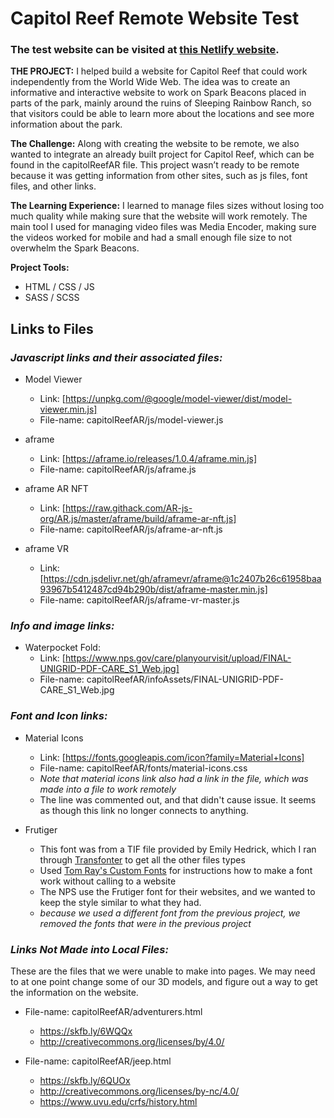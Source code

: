 # Capitol Reef Remote Website Test

### The test website can be visited at [this Netlify website](https://capitolreef-remotetest.netlify.app/index.html).

**THE PROJECT:** I helped build a website for Capitol Reef that could work independently from the World Wide Web. The idea was to create an informative and interactive website to work on Spark Beacons placed in parts of the park, mainly around the ruins of Sleeping Rainbow Ranch, so that visitors could be able to learn more about the locations and see more information about the park.  

**The Challenge:** Along with creating the website to be remote, we also wanted to integrate an already built project for Capitol Reef, which can be found in the capitolReefAR file. This project wasn’t ready to be remote because it was getting information from other sites, such as js files, font files, and other links. 

**The Learning Experience:** I learned to manage files sizes without losing too much quality while making sure that the website will work remotely. The main tool I used for managing video files was Media Encoder, making sure the videos worked for mobile and had a small enough file size to not overwhelm the Spark Beacons. 

**Project Tools:**
- HTML / CSS / JS
- SASS / SCSS

## Links to Files

### _Javascript links and their associated files:_

- Model Viewer

  - Link: [https://unpkg.com/@google/model-viewer/dist/model-viewer.min.js]
  - File-name: capitolReefAR/js/model-viewer.js

- aframe

  - Link: [https://aframe.io/releases/1.0.4/aframe.min.js]
  - File-name: capitolReefAR/js/aframe.js

- aframe AR NFT

  - Link: [https://raw.githack.com/AR-js-org/AR.js/master/aframe/build/aframe-ar-nft.js]
  - File-name: capitolReefAR/js/aframe-ar-nft.js

- aframe VR
  - Link: [https://cdn.jsdelivr.net/gh/aframevr/aframe@1c2407b26c61958baa93967b5412487cd94b290b/dist/aframe-master.min.js]
  - File-name: capitolReefAR/js/aframe-vr-master.js

### _Info and image links:_

- Waterpocket Fold:
  - Link: [https://www.nps.gov/care/planyourvisit/upload/FINAL-UNIGRID-PDF-CARE_S1_Web.jpg]
  - File-name: capitolReefAR/infoAssets/FINAL-UNIGRID-PDF-CARE_S1_Web.jpg

### _Font and Icon links:_

- Material Icons

  - Link: [https://fonts.googleapis.com/icon?family=Material+Icons]
  - File-name: capitolReefAR/fonts/material-icons.css
  - _Note that material icons link also had a link in the file, which was made into a file to work remotely_
  - The line <link rel="preconnect" href="https://fonts.gstatic.com"> was commented out, and that didn't cause issue. It seems as though this link no longer connects to anything.

- Frutiger
  - This font was from a TIF file provided by Emily Hedrick, which I ran through [Transfonter](https://transfonter.org/) to get all the other files types
  - Used [Tom Ray's Custom Fonts](https://scalablecss.com/setup-custom-fonts-with-font-face/) for instructions how to make a font work without calling to a website
  - The NPS use the Frutiger font for their websites, and we wanted to keep the style similar to what they had.
  - _because we used a different font from the previous project, we removed the fonts that were in the previous project_

### _Links Not Made into Local Files:_

These are the files that we were unable to make into pages. We may need to at one point change some of our 3D models, and figure out a way to get the information on the website. 

- File-name: capitolReefAR/adventurers.html
    - https://skfb.ly/6WQQx
    - http://creativecommons.org/licenses/by/4.0/

- File-name: capitolReefAR/jeep.html
    - https://skfb.ly/6QUOx
    - http://creativecommons.org/licenses/by-nc/4.0/
    - https://www.uvu.edu/crfs/history.html 


